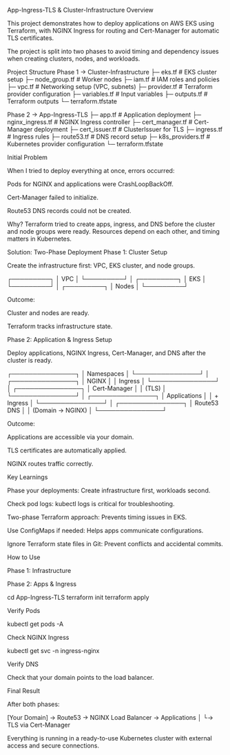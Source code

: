 App-Ingress-TLS & Cluster-Infrastructure
Overview

This project demonstrates how to deploy applications on AWS EKS using Terraform, with NGINX Ingress for routing and Cert-Manager for automatic TLS certificates.

The project is split into two phases to avoid timing and dependency issues when creating clusters, nodes, and workloads.

Project Structure
Phase 1 → Cluster-Infrastructure
├─ eks.tf           # EKS cluster setup
├─ node_group.tf    # Worker nodes
├─ iam.tf           # IAM roles and policies
├─ vpc.tf           # Networking setup (VPC, subnets)
├─ provider.tf      # Terraform provider configuration
├─ variables.tf     # Input variables
├─ outputs.tf       # Terraform outputs
└─ terraform.tfstate

Phase 2 → App-Ingress-TLS
├─ app.tf           # Application deployment
├─ nginx_ingress.tf # NGINX Ingress controller
├─ cert_manager.tf  # Cert-Manager deployment
├─ cert_issuer.tf   # ClusterIssuer for TLS
├─ ingress.tf       # Ingress rules
├─ route53.tf       # DNS record setup
├─ k8s_providers.tf # Kubernetes provider configuration
└─ terraform.tfstate

Initial Problem

When I tried to deploy everything at once, errors occurred:

Pods for NGINX and applications were CrashLoopBackOff.

Cert-Manager failed to initialize.

Route53 DNS records could not be created.

Why?
Terraform tried to create apps, ingress, and DNS before the cluster and node groups were ready. Resources depend on each other, and timing matters in Kubernetes.

Solution: Two-Phase Deployment
Phase 1: Cluster Setup

Create the infrastructure first: VPC, EKS cluster, and node groups.

┌─────────┐
│  VPC    │
└─────────┘
     │
┌─────────┐
│ EKS     │
└─────────┘
     │
┌─────────┐
│ Nodes   │
└─────────┘


Outcome:

Cluster and nodes are ready.

Terraform tracks infrastructure state.

Phase 2: Application & Ingress Setup

Deploy applications, NGINX Ingress, Cert-Manager, and DNS after the cluster is ready.

┌───────────────┐
│  Namespaces    │
└───────────────┘
     │
┌───────────────┐
│  NGINX        │
│ Ingress       │
└───────────────┘
     │
┌───────────────┐
│ Cert-Manager  │
│ (TLS)         │
└───────────────┘
     │
┌───────────────┐
│  Applications │
│ + Ingress     │
└───────────────┘
     │
┌───────────────┐
│  Route53 DNS  │
│ (Domain → NGINX) │
└───────────────┘


Outcome:

Applications are accessible via your domain.

TLS certificates are automatically applied.

NGINX routes traffic correctly.

Key Learnings

Phase your deployments: Create infrastructure first, workloads second.

Check pod logs: kubectl logs <pod-name> is critical for troubleshooting.

Two-phase Terraform approach: Prevents timing issues in EKS.

Use ConfigMaps if needed: Helps apps communicate configurations.

Ignore Terraform state files in Git: Prevent conflicts and accidental commits.

How to Use

Phase 1: Infrastructure


Phase 2: Apps & Ingress

cd App-Ingress-TLS
terraform init
terraform apply


Verify Pods

kubectl get pods -A


Check NGINX Ingress

kubectl get svc -n ingress-nginx


Verify DNS

Check that your domain points to the load balancer.

Final Result

After both phases:

[Your Domain] → Route53 → NGINX Load Balancer → Applications
                                │
                                └→ TLS via Cert-Manager


Everything is running in a ready-to-use Kubernetes cluster with external access and secure connections.